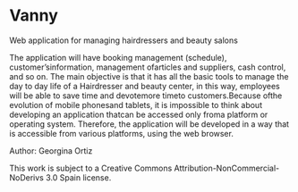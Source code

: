 # Vanny
Web application for managing hairdressers and beauty salons

The   application   will   have   booking   management   (schedule), customer’sinformation, management ofarticles and suppliers, cash control, and so on. The main objective is that it has all the basic tools to manage the day to day life of a Hairdresser and beauty center, in this way, employees will be able to save time and devotemore timeto customers.Because  ofthe  evolution  of  mobile phonesand  tablets,  it  is  impossible  to  think  about developing  an application  thatcan  be  accessed  only  froma  platform  or  operating  system. Therefore, the application will be developed in a way that is accessible from various platforms, using the web browser.

Author: Georgina Ortiz

This work is subject to a Creative Commons Attribution-NonCommercial-NoDerivs 3.0 Spain license.

